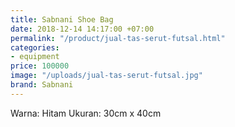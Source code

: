 ```yaml
---
title: Sabnani Shoe Bag
date: 2018-12-14 14:17:00 +07:00
permalink: "/product/jual-tas-serut-futsal.html"
categories:
- equipment
price: 100000
image: "/uploads/jual-tas-serut-futsal.jpg"
brand: Sabnani
---
```


Warna: Hitam
Ukuran: 30cm x 40cm